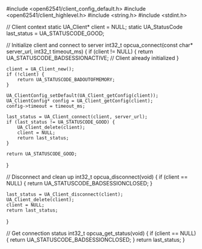 #include <open62541/client_config_default.h>
#include <open62541/client_highlevel.h>
#include <string.h>
#include <stdint.h>

// Client context
static UA_Client* client = NULL;
static UA_StatusCode last_status = UA_STATUSCODE_GOOD;

// Initialize client and connect to server
int32_t opcua_connect(const char* server_url, int32_t timeout_ms) {
    if (client != NULL) {
        return UA_STATUSCODE_BADSESSIONACTIVE; // Client already initialized
    }

    client = UA_Client_new();
    if (!client) {
        return UA_STATUSCODE_BADOUTOFMEMORY;
    }

    UA_ClientConfig_setDefault(UA_Client_getConfig(client));
    UA_ClientConfig* config = UA_Client_getConfig(client);
    config->timeout = timeout_ms;

    last_status = UA_Client_connect(client, server_url);
    if (last_status != UA_STATUSCODE_GOOD) {
        UA_Client_delete(client);
        client = NULL;
        return last_status;
    }

    return UA_STATUSCODE_GOOD;
}

// Disconnect and clean up
int32_t opcua_disconnect(void) {
    if (client == NULL) {
        return UA_STATUSCODE_BADSESSIONCLOSED;
    }

    last_status = UA_Client_disconnect(client);
    UA_Client_delete(client);
    client = NULL;
    return last_status;
}

// Get connection status
int32_t opcua_get_status(void) {
    if (client == NULL) {
        return UA_STATUSCODE_BADSESSIONCLOSED;
    }
    return last_status;
}
